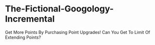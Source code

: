 # The-Fictional-Googology-Incremental
Get More Points By Purchasing Point Upgrades! Can You Get To Limit Of Extending Points?
